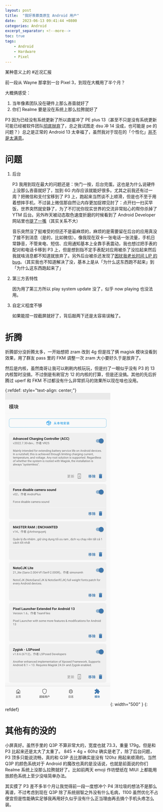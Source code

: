 ```yaml
---
layout: post
title:  "我好羡慕类原生 Android 用户"
date:   2023-06-13 09:41:44 +0800
categories: Android 
excerpt_separator: <!--more-->
toc: true
tags:
    - Android
    - Hardware
    - Pixel
---
```


某种意义上的 #近况汇报

前一段从 Wayne 那拿到一台 Pixel 3，到现在大概用了半个月？

大概俩感受：
1. 当年像素团队没在硬件上那么吝啬就好了
2. 你们 Realme 要是没在系统上那么拉胯就好了

P3 因为已经没有系统更新了所以直接冲了 PE plus 13（甚至不只是没有系统更新可能已经被软件团队[彻底抛弃](https://twitter.com/MishaalRahman/status/1646959317977817088?s=20)了，总之我试图走 dsu 冲 14 没成，也可能是 pe 的问题？）总之是正常的 Android 13 太幸福了，虽然我对于现在的「个性化」[并不是太满意](https://t.me/maaryIsTyping/5684)。
<!--more-->
# 问题

1. 后台

    P3 我用到现在最大的问题还是：快门一按，后台完蛋。这也是为什么说硬件上没那么吝啬就好了，加到 6G 内存应该就能好很多。尤其之前我还有过一周？把微信和支付宝移到了 P3 上，跑起来当然谈不上顺滑，但是也不至于用着想摔手机，不过装上微信那自然让内存更加捉襟见肘了：点开扫一扫买早饭，世界突然就安静了，为了不打扰你现实世界的交流非常贴心的帮你杀掉了 YTM 后台。另外昨天被动态取色速度折磨的时候看到了 Android Developer 网站里也[提了一嘴](https://developer.android.com/develop/ui/views/graphics)（其实关系不大）

    音乐突然没了挺难受的但还不是最麻烦的，麻烦的是需要留在后台的应用真没了接不到消息（是的，比如微信）。像我现在双卡一张电话一张流量，手机日常静音，不管来电、短信、应用通知基本上全靠手表震动，我也想过把手表的配对和电话卡移到 P3 上，但是想到指不定手表配对应用被杀了没拉起来然后我就啥消息都不知道就放弃了。另外后台被杀还发现了[困扰我老长时间 LIP 的 bug](https://t.me/maaryIsTyping/5705)。（其实我也不知道解决了没，基本上是从「为什么这东西跑不起来」到「为什么这东西跑起来了」

2. 第三方丢特性

    因为用了第三方所以 play system update 没了，似乎 now playing 也没法用。

3. 自定义程度不够

    如果能捏一捏截屏就好了，背后敲两下还是太容易误触了。

# 折腾

折腾部分没折腾太多，一开始想把 zram 改到 4g 但是找了俩 magisk 模块没看到效果，用了群友 pass 里的 FKM 调整一次 zram 大小要好久于是放弃了。

然后是内核，虽然南哥让我可以刷刷内核玩玩，但是扫了一眼似乎没有 P3 的 13 内核暂时没搞，不过倒是有刷官方 12 的内核的打算，但是还没搞。其他的先后折腾过 uperf 和 FKM 不过都没有什么非常抓马的效果所以现在啥也没用。

{:refdef: style="text-align: center;"}
![在用 Magisk 模块列表](/asset/P3/Magisk.webp){: width="500" }
{: refdef}

# 其他有的没的

小屏真好。虽然手里的 Q3P 不算非常大的，宽度也就 73.3，重量 179g，但是和 P3 比起来还是太大了太重了。
845 + 4g + 60hz 确实是老了，除了后台问题，P3 顶多只能说流畅，真的和 Q3P 去比那确实是没有 120hz 用起来顺滑的。当然 Q3P 的颜色系统对于 Android 的魔改也真的是没话说，也就是前面说的你们 Realme 系统上没那么拉胯就好了。比如前两天 emoji 作坊壁纸在 MIUI 上都能用放颜色系统上至少没啥简单办法。

其实摸了 P3 差不多半个月让我觉得前一段一度想冲个 P4 洋垃圾的想法不是那么离谱，不过考虑到现在 Q3P 除了系统弱智之外没有什么毛病，1100 虽然优化不占便宜但是性能确实足够我再用好久似乎没有什么正当理由再去搞个手机头疼怎么装。